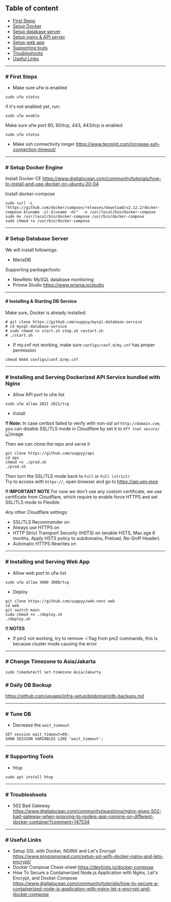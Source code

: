 ## Table of content

- [First Steps](https://github.com/uuppyy/server-setup#-first-steps)
- [Setup Docker](https://github.com/uuppyy/server-setup#-setup-docker-engine)
- [Setup database server](https://github.com/uuppyy/server-setup#-setup-database-server)
- [Setup nginx & API server](https://github.com/uuppyy/server-setup#-installing-and-serving-dockerized-api-service-bundled-with-nginx)
- [Setup web app](https://github.com/uuppyy/server-setup#-installing-and-serving-web)
- [Supporting tools](https://github.com/uuppyy/server-setup#-supporting-tools)
- [Troubleshoots](https://github.com/uuppyy/server-setup#-troubleshoots)
- [Useful Links](https://github.com/uuppyy/server-setup#-useful-links)

<hr>

### # First Steps

- Make sure ufw is enabled
```
sudo ufw status
```

if it's not enabled yet, run:
```
sudo ufw enable
```

Make sure ufw port 80, 80/tcp, 443, 443/tcp is enabled
```
sudo ufw status
```

- Make ssh connectivity longer https://www.tecmint.com/increase-ssh-connection-timeout/

<hr>

### # Setup Docker Engine

Install Docker CE
https://www.digitalocean.com/community/tutorials/how-to-install-and-use-docker-on-ubuntu-20-04

Install docker-compose
```
sudo curl -L "https://github.com/docker/compose/releases/download/v2.12.2/docker-compose-$(uname -s)-$(uname -m)"  -o /usr/local/bin/docker-compose
sudo mv /usr/local/bin/docker-compose /usr/bin/docker-compose
sudo chmod +x /usr/bin/docker-compose
```

<hr>

### # Setup Database Server

We will install followings:
- MariaDB

Supporting package/tools:
- NewRelic MySQL database monitoring
- Prisma Studio https://www.prisma.io/studio

<hr>

#### # Installing & Starting DB Service

Make sure, Docker is already installed.

```
# git clone https://github.com/uuppyy/mysql-database-service
# cd mysql-database-service
# sudo chmod +x start.sh stop.sh restart.sh
# ./start.sh
```

* If my.cnf not working, make sure `configs/conf.d/my.cnf` has proper permission
```
chmod 0444 configs/conf.d/my.cnf
```

<hr>

### # Installing and Serving Dockerized API Service bundled with Nginx

- Allow API port to ufw list
```
sudo ufw allow 2021 2021/tcp
```

- Install

**!! Note:** In case certbot failed to verify with non-ssl url `http://domain.com`, you can disable SSL/TLS mode in Cloudflare by set it to `Off (not secure)`
![image](https://user-images.githubusercontent.com/7555972/202084572-5245cde5-b290-43fc-a880-dac351e198f1.png)

Then we can clone the repo and serve it
```
git clone https://github.com/uuppyy/api
cd api
chmod +x ./prod.sh
./prod.sh
```

Then turn the SSL/TLS mode back to `Full` or `Full (strict)`<br>
Try to access with `https://`, open browser and go to https://api.upy.moe

**!! IMPORTANT NOTE**
For now we don't use any custom certificate, we use certificate from Cloudflare, which require to enable force HTTPS and set SSL/TLS mode to Flexible.<br>

Any other Cloudflare settings:
- SSL/TLS Recommender on
- Always use HTTPS on
- HTTP Strict Transport Security (HSTS) on (enable HSTS, Max age 6 months, Apply HSTS policy to subdomains, Preload, No-Sniff Header)
- Automatic HTTPS Rewrites on

<hr>

### # Installing and Serving Web App

- Allow web port to ufw list
```
sudo ufw allow 3000 3000/tcp
```

- Deploy
```
git clone https://github.com/uuppyy/web-next web
cd web
git switch main
sudo chmod +x ./deploy.sh
./deploy.sh
```

**!! NOTES**
- If pm2 not working, try to remove -i flag from pm2 commands, this is because cluster mode causing the error

<hr>

### # Change Timezone to Asia/Jakarta

```
sudo timedatectl set-timezone Asia/Jakarta
```

### # Daily DB Backup

https://github.com/upyapp/infra-setup/blob/main/db-backups.md

<hr>

### # Tune DB

- Decrease the `wait_timeout`
```
SET session wait_timeout=60;
SHOW SESSION VARIABLES LIKE 'wait_timeout';
```

<hr>

### # Supporting Tools

- htop
```
sudo apt install htop
```

<hr>

### # Troubleshoots

- 502 Bad Gateway https://www.digitalocean.com/community/questions/nginx-gives-502-bad-gateway-when-proxying-to-nodejs-app-running-on-different-docker-container?comment=147534

<hr>

### # Useful Links
- Setup SSL with Docker, NGINX and Let's Encrypt https://www.programonaut.com/setup-ssl-with-docker-nginx-and-lets-encrypt/
- Docker Compose Cheat-sheet https://devhints.io/docker-compose
- How To Secure a Containerized Node.js Application with Nginx, Let's Encrypt, and Docker Compose https://www.digitalocean.com/community/tutorials/how-to-secure-a-containerized-node-js-application-with-nginx-let-s-encrypt-and-docker-compose
